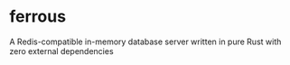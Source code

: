 # ferrous
A Redis-compatible in-memory database server written in pure Rust with zero external dependencies
